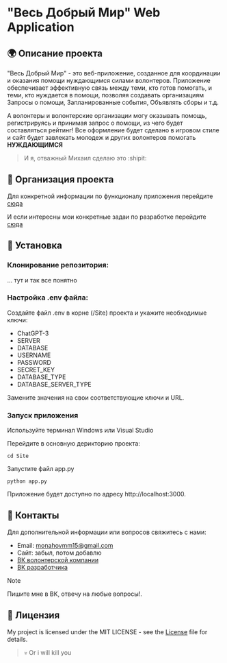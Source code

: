 # "Весь Добрый Мир" Web Application

## 🌍 Описание проекта

"Весь Добрый Мир" - это веб-приложение, созданное для координации и оказания помощи нуждающимся силами волонтеров. Приложение обеспечивает эффективную связь между теми, кто готов помогать, и теми, кто нуждается в помощи, позволяя создавать организациям Запросы о помощи, Запланированные события, Объявлять сборы и т.д.

А волонтеры и волонтерские организации могу оказывать помощь, регистрируясь и принимая запрос о помощи, из чего будет составляться рейтинг!
Все оформление будет сделано в игровом стиле и сайт будет завлекать молодеж и других волонтеров помогать **НУЖДАЮЩИМСЯ**

> И я, отважный Михаил сделаю это :shipit:

## 🚧 Организация проекта

Для конкретной информации по функционалу приложения перейдите [сюда](Организация%20проекта/Функционал.txt)

И если интересны мои конкретные задаи по разработке перейдите [сюда](Организация%20проекта/Задачи.txt)

## 🚀 Установка

### Клонирование репозитория:

... тут и так все понятно

### Настройка .env файла:

Создайте файл .env в корне (/Site) проекта и укажите необходимые ключи:

- ChatGPT-3
- SERVER
- DATABASE
- USERNAME
- PASSWORD
- SECRET_KEY 
- DATABASE_TYPE 
- DATABASE_SERVER_TYPE

Замените значения на свои соответствующие ключи и URL.

### Запуск приложения

Используйте терминал Windows или Visual Studio

Перейдите в основную дерикторию проекта:
```
cd Site
```

Запустите файл app.py
```
python app.py
```
Приложение будет доступно по адресу http://localhost:3000.

## 🧭 Контакты

Для дополнительной информации или вопросов свяжитесь с нами:

- Email: monahovmm15@gmail.com
- Сайт: забыл, потом добавлю
- [ВК волонтерской компании](https://vk.com/unitedworld21)
- [ВК разработчика](https://vk.com/monahovmm)

> [!NOTE]
> Пишите мне в ВК, отвечу на любые вопросы!.

## 🍪 Лицензия

My project is licensed under the MIT LICENSE - see the [License](LICENSE) file for details.

> :skull: Or i will kill you